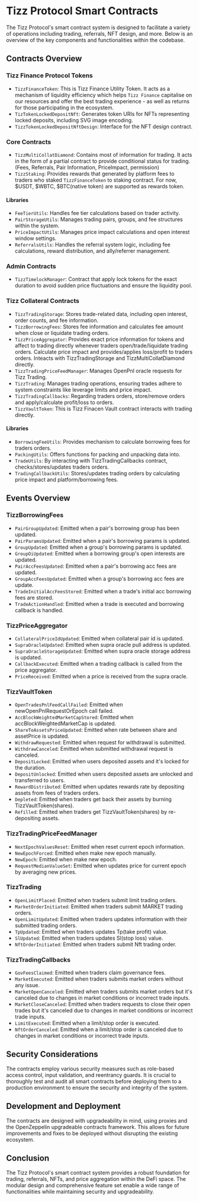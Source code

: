 # Tizz Protocol Smart Contracts

The Tizz Protocol's smart contract system is designed to facilitate a variety of operations including trading, referrals, NFT design, and more. Below is an overview of the key components and functionalities within the codebase.

## Contracts Overview

### Tizz Finance Protocol Tokens

-   `TizzFinanceToken`:
    This is Tizz Finance Utility Token.
    It acts as a mechanism of liquidity efficiency which helps `Tizz Finance` capitalise on our resources and offer the best trading experience - as well as returns for those participating in the ecosystem.
-   `TizTokenLockedDepositNft`:
    Generates token URIs for NFTs representing locked deposits, including SVG image encoding.
-   `TizzTokenLockedDepositNftDesign`:
    Interface for the NFT design contract.

### Core Contracts

-   `TizzMultiCollatDiamond`:
    Contains most of information for trading.
    It acts in the form of a partial contract to provide conditional status for trading. (Fees, Referrals, Pair Information, PriceImpact, permission)
-   `TizzStaking`:
    Provides rewards that generated by platform fees to traders who staked `TizzFinanceToken` to staking contract.
    For now, $USDT, $WBTC, $BTC(native token) are supported as rewards token.

#### Libraries

-   `FeeTierUtils`:
    Handles fee tier calculations based on trader activity.
-   `PairStorageUtils`:
    Manages trading pairs, groups, and fee structures within the system.
-   `PriceImpactUtils`:
    Manages price impact calculations and open interest window settings.
-   `ReferralsUtils`:
    Handles the referral system logic, including fee calculations, reward distribution, and ally/referrer management.

### Admin Contracts

-   `TizzTimelockManager`:
    Contract that apply lock tokens for the exact duration to avoid sudden price fluctuations and ensure the liquidity pool.

### Tizz Collateral Contracts

-   `TizzTradingStorage`:
    Stores trade-related data, including open interest, order counts, and fee information.
-   `TizzBorrowingFees`:
    Stores fee information and calculates fee amount when close or liquidate trading orders.
-   `TizzPriceAggregator`:
    Provides exact price information for tokens and affect to trading directly whenever traders open/trade/liquidate trading orders.
    Calculate price impact and provides/applies loss/profit to traders orders.
    Inteacts with TizzTradingStorage and TizzMultiCollatDiamond directly.
-   `TizzTradingPriceFeedManager`:
    Manages OpenPnl oracle requests for Tizz Trading.
-   `TizzTrading`:
    Manages trading operations, ensuring trades adhere to system constraints like leverage limits and price impact.
-   `TizzTradingCallbacks`:
    Regarding traders orders, store/remove orders and apply/calculate profit/loss to orders.
-   `TizzVaultToken`:
    This is Tizz Finacen Vault contract interacts with trading directly.

#### Libraries

-   `BorrowingFeeUtils`:
    Provides mechanism to calculate borrowing fees for traders orders.
-   `PackingUtils`:
    Offers functions for packing and unpacking data into.
-   `TradeUtils`:
    By interacting with TizzTradingCallbacks contract, checks/stores/updates traders orders.
-   `TradingCallbackUtils`:
    Stores/updates trading orders by calculating price impact and platform/borrowing fees.

## Events Overview

### TizzBorrowingFees

-   `PairGroupUpdated`:
    Emitted when a pair's borrowing group has been updated.
-   `PairParamsUpdated`:
    Emitted when a pair's borrowing params is updated.
-   `GroupUpdated`:
    Emitted when a group's borrowing params is updated.
-   `GroupOiUpdated`:
    Emitted when a borrowing group's open interests are updated.
-   `PairAccFeesUpdated`:
    Emitted when a pair's borrowing acc fees are updated.
-   `GroupAccFeesUpdated`:
    Emitted when a group's borrowing acc fees are update.
-   `TradeInitialAccFeesStored`:
    Emitted when a trade's initial acc borrowing fees are stored.
-   `TradeActionHandled`:
    Emitted when a trade is executed and borrowing callback is handled.

### TizzPriceAggregator

-   `CollateralPriceIdUpdated`:
    Emitted when collateral pair id is updated.
-   `SupraOracleUpdated`:
    Emitted when supra oracle pull address is updated.
-   `SupraOracleStorageUpdated`:
    Emitted when supra oracle storage address is updated.
-   `CallbackExecuted`:
    Emitted when a trading callback is called from the price aggregator.
-   `PriceReceived`:
    Emitted when a price is received from the supra oracle.

### TizzVaultToken

-   `OpenTradesPnlFeedCallFailed`:
    Emitted when newOpenPnlRequestOrEpoch call failed.
-   `AccBlockWeightedMarketCapStored`:
    Emitted when accBlockWeightedMarketCap is updated.
-   `ShareToAssetsPriceUpdated`:
    Emitted when rate between share and assetPrice is updated.
-   `WithdrawRequested`:
    Emitted when request for withdrawal is submitted.
-   `WithdrawCanceled`:
    Emitted when submitted withdrawal request is canceled.
-   `DepositLocked`:
    Emitted when users deposited assets and it's locked for the duration.
-   `DepositUnlocked`:
    Emitted when users deposited assets are unlocked and transferred to users.
-   `RewardDistributed`:
    Emitted when updates rewards rate by depositing assets from fees of traders orders.
-   `Depleted`:
    Emitted when traders get back their assets by burning TizzVaultToken(shares).
-   `Refilled`:
    Emitted when traders get TizzVaultToken(shares) by re-depositing assets.

### TizzTradingPriceFeedManager

-   `NextEpochValuesReset`:
    Emitted when reset current epoch information.
-   `NewEpochForced`:
    Emitted when make new epoch manually.
-   `NewEpoch`:
    Emitted when make new epoch.
-   `RequestMedianValueSet`:
    Emitted when updates price for current epoch by averaging new prices.

### TizzTrading

-   `OpenLimitPlaced`:
    Emitted when traders submit limit trading orders.
-   `MarketOrderInitiated`:
    Emitted when traders submit MARKET trading orders.
-   `OpenLimitUpdated`:
    Emitted when traders updates information with their submitted trading orders.
-   `TpUpdated`:
    Emitted when traders updates Tp(take profit) value.
-   `SlUpdated`:
    Emitted when traders updates Sl(stop loss) value.
-   `NftOrderInitiated`:
    Emitted when traders submit Nft trading order.

### TizzTradingCallbacks

-   `GovFeesClaimed`:
    Emitted when traders claim governance fees.
-   `MarketExecuted`:
    Emitted when traders submits market orders without any issue.
-   `MarketOpenCanceled`:
    Emitted when traders submits market orders but it's canceled due to changes in market conditions or incorrect trade inputs.
-   `MarketCloseCanceled`:
    Emitted when traders requests to close their open trades but it's canceled due to changes in market conditions or incorrect trade inputs.
-   `LimitExecuted`:
    Emitted when a limit/stop order is executed.
-   `NftOrderCanceled`:
    Emitted when a limit/stop order is canceled due to changes in market conditions or incorrect trade inputs.

## Security Considerations

The contracts employ various security measures such as role-based access control, input validation, and reentrancy guards. It is crucial to thoroughly test and audit all smart contracts before deploying them to a production environment to ensure the security and integrity of the system.

## Development and Deployment

The contracts are designed with upgradeability in mind, using proxies and the OpenZeppelin upgradeable contracts framework. This allows for future improvements and fixes to be deployed without disrupting the existing ecosystem.

## Conclusion

The Tizz Protocol's smart contract system provides a robust foundation for trading, referrals, NFTs, and price aggregation within the DeFi space. The modular design and comprehensive feature set enable a wide range of functionalities while maintaining security and upgradeability.
